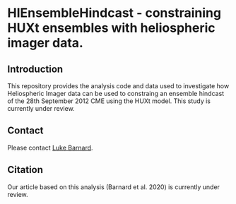# HIEnsembleHindcast - constraining HUXt ensembles with heliospheric imager data.

## Introduction
This repository provides the analysis code and data used to investigate how Heliospheric Imager data can be used to constraing an ensemble hindcast of the 28th September 2012 CME using the HUXt model. This study is currently under review. 

## Contact
Please contact [Luke Barnard](https://github.com/lukebarnard). 

## Citation
Our article based on this analysis (Barnard et al. 2020) is currently under review.
